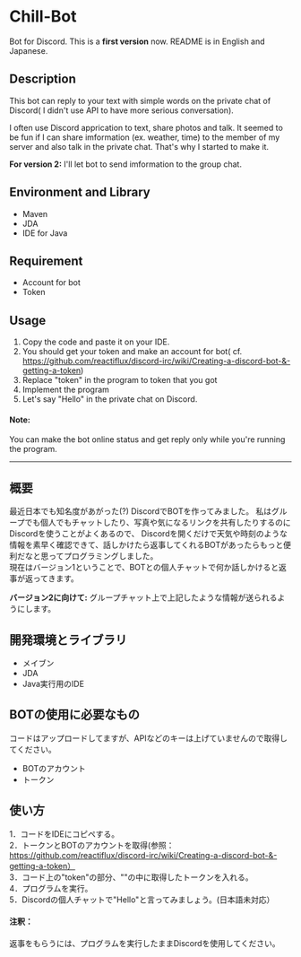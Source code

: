 # Chill-Bot
Bot for Discord. This is a __first version__ now.
README is in English and Japanese.

## Description
This bot can reply to your text with simple words on the private chat of Discord( I didn't use API to have more serious conversation). 

I often use Discord apprication to text, share photos and talk. 
It seemed to be fun if I can share imformation (ex. weather, time) to the member of my server and also talk in the private chat.
That's why I started to make it.  


__For version 2:__ I'll let bot to send imformation to the group chat. 


## Environment and Library
* Maven  
* JDA  
* IDE for Java 

## Requirement
* Account for bot  
* Token  


## Usage
1. Copy the code and paste it on your IDE.  
2. You should get your token and make an account for bot( cf.  https://github.com/reactiflux/discord-irc/wiki/Creating-a-discord-bot-&-getting-a-token)  
3. Replace "token" in the program to token that you got  
4. Implement the program  
5. Let's say "Hello" in the private chat on Discord.  

#### Note:
You can make the bot online status and get reply only while you're running the program.

------------------------------------------------------------------------------------

## 概要
最近日本でも知名度があがった(?) DiscordでBOTを作ってみました。
私はグループでも個人でもチャットしたり、写真や気になるリンクを共有したりするのにDiscordを使うことがよくあるので、
Discordを開くだけで天気や時刻のような情報を素早く確認できて、話しかけたら返事してくれるBOTがあったらもっと便利だなと思ってプログラミングしました。  
現在はバージョン1ということで、BOTとの個人チャットで何か話しかけると返事が返ってきます。

__バージョン2に向けて:__ グループチャット上で上記したような情報が送られるようにします。

## 開発環境とライブラリ
* メイブン  
* JDA  
* Java実行用のIDE  

## BOTの使用に必要なもの
コードはアップロードしてますが、APIなどのキーは上げていませんので取得してください。  
* BOTのアカウント  
* トークン

## 使い方
1．コードをIDEにコピペする。  
2．トークンとBOTのアカウントを取得(参照：　https://github.com/reactiflux/discord-irc/wiki/Creating-a-discord-bot-&-getting-a-token）  
3．コード上の"token"の部分、""の中に取得したトークンを入れる。  
4．プログラムを実行。  
5．Discordの個人チャットで"Hello"と言ってみましょう。(日本語未対応）  

#### 注釈：
返事をもらうには、プログラムを実行したままDiscordを使用してください。






